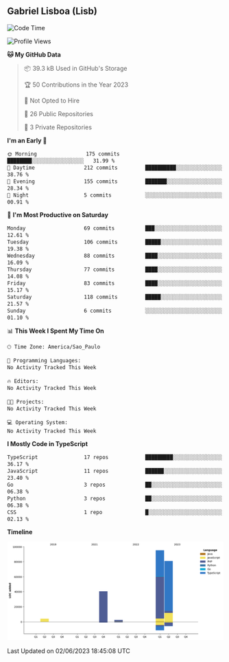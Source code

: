 ## Gabriel Lisboa (Lisb)

<!--START_SECTION:waka-->
![Code Time](http://img.shields.io/badge/Code%20Time-0%20secs-blue)

![Profile Views](http://img.shields.io/badge/Profile%20Views-48-blue)

**🐱 My GitHub Data** 

> 📦 39.3 kB Used in GitHub's Storage 
 > 
> 🏆 50 Contributions in the Year 2023
 > 
> 🚫 Not Opted to Hire
 > 
> 📜 26 Public Repositories 
 > 
> 🔑 3 Private Repositories 
 > 
**I'm an Early 🐤** 

```text
🌞 Morning                175 commits         ████████░░░░░░░░░░░░░░░░░   31.99 % 
🌆 Daytime                212 commits         ██████████░░░░░░░░░░░░░░░   38.76 % 
🌃 Evening                155 commits         ███████░░░░░░░░░░░░░░░░░░   28.34 % 
🌙 Night                  5 commits           ░░░░░░░░░░░░░░░░░░░░░░░░░   00.91 % 
```
📅 **I'm Most Productive on Saturday** 

```text
Monday                   69 commits          ███░░░░░░░░░░░░░░░░░░░░░░   12.61 % 
Tuesday                  106 commits         █████░░░░░░░░░░░░░░░░░░░░   19.38 % 
Wednesday                88 commits          ████░░░░░░░░░░░░░░░░░░░░░   16.09 % 
Thursday                 77 commits          ████░░░░░░░░░░░░░░░░░░░░░   14.08 % 
Friday                   83 commits          ████░░░░░░░░░░░░░░░░░░░░░   15.17 % 
Saturday                 118 commits         █████░░░░░░░░░░░░░░░░░░░░   21.57 % 
Sunday                   6 commits           ░░░░░░░░░░░░░░░░░░░░░░░░░   01.10 % 
```


📊 **This Week I Spent My Time On** 

```text
🕑︎ Time Zone: America/Sao_Paulo

💬 Programming Languages: 
No Activity Tracked This Week

🔥 Editors: 
No Activity Tracked This Week

🐱‍💻 Projects: 
No Activity Tracked This Week

💻 Operating System: 
No Activity Tracked This Week
```

**I Mostly Code in TypeScript** 

```text
TypeScript               17 repos            █████████░░░░░░░░░░░░░░░░   36.17 % 
JavaScript               11 repos            ██████░░░░░░░░░░░░░░░░░░░   23.40 % 
Go                       3 repos             ██░░░░░░░░░░░░░░░░░░░░░░░   06.38 % 
Python                   3 repos             ██░░░░░░░░░░░░░░░░░░░░░░░   06.38 % 
CSS                      1 repo              █░░░░░░░░░░░░░░░░░░░░░░░░   02.13 % 
```



**Timeline**

![Lines of Code chart](https://raw.githubusercontent.com/tenlisboa/tenlisboa/main/assets/bar_graph.png)


 Last Updated on 02/06/2023 18:45:08 UTC
<!--END_SECTION:waka-->
